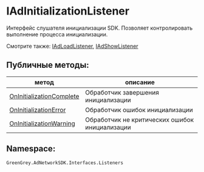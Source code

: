 # IAdInitializationListener
Интерфейс слушателя инициализации SDK. Позволяет контролировать выполнение процесса инициализации.

Смотрите также: [IAdLoadListener](../IAdLoadListener/IAdLoadListener.md), [IAdShowListener](../IAdShowListener/IAdShowListener.md)

## Публичные методы:
метод | описание
-|-
[OnInitializationComplete](OnInitializationComplete.md) | Обработчик завершения инициализации
[OnInitializationError](OnInitializationError.md) | Обработчик ошибок инициализации
[OnInitializationWarning](OnInitializationWarning.md) | Обработчик не критических ошибок инициализации

## Namespace:

`GreenGrey.AdNetworkSDK.Interfaces.Listeners`